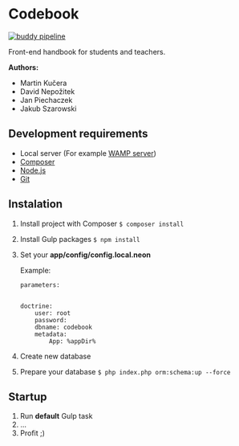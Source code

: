 Codebook
========

[![buddy pipeline](https://app.buddy.works/nepozitek-1/codebook/pipelines/pipeline/37417/badge.svg?token=8429d5241b5b1f8d5f8c84c4ae62d02bdf82e750b13498d6a5c840f81ca20d0a "buddy pipeline")](https://app.buddy.works/nepozitek-1/codebook/pipelines/pipeline/37417)

Front-end handbook for students and teachers.

**Authors:**

- Martin Kučera
- David Nepožitek
- Jan Piechaczek
- Jakub Szarowski


Development requirements
------------------------

- Local server (For example [WAMP server](http://www.wampserver.com/en/))
- [Composer](https://getcomposer.org/)
- [Node.js](https://nodejs.org/en/)
- [Git](https://git-scm.com/)


Instalation
------------

1. Install project with Composer `$ composer install`
2. Install Gulp packages `$ npm install`
3. Set your **app/config/config.local.neon** 

    Example:
    
    ```    
    parameters:
    

    doctrine:
        user: root
        password:
        dbname: codebook
        metadata:
            App: %appDir%
    ```

4. Create new database
5. Prepare your database `$ php index.php orm:schema:up --force`

Startup
-------

1. Run **default** Gulp task
2. ...
3. Profit ;)
